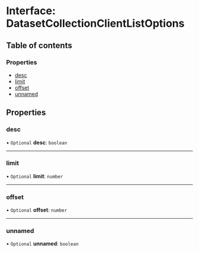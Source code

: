 # Interface: DatasetCollectionClientListOptions

## Table of contents

### Properties

- [desc](DatasetCollectionClientListOptions.md#desc)
- [limit](DatasetCollectionClientListOptions.md#limit)
- [offset](DatasetCollectionClientListOptions.md#offset)
- [unnamed](DatasetCollectionClientListOptions.md#unnamed)

## Properties

### <a id="desc" name="desc"></a> desc

• `Optional` **desc**: `boolean`

___

### <a id="limit" name="limit"></a> limit

• `Optional` **limit**: `number`

___

### <a id="offset" name="offset"></a> offset

• `Optional` **offset**: `number`

___

### <a id="unnamed" name="unnamed"></a> unnamed

• `Optional` **unnamed**: `boolean`
